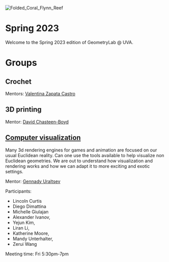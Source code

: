 ![Folded_Coral_Flynn_Reef](https://user-images.githubusercontent.com/7040974/191885554-2213debe-ee84-4025-968a-20258f257fb0.jpg)

# Spring 2023

Welcome to the Spring 2023 edition of GeometryLab @ UVA. 

# Groups

## Crochet

Mentors: [Valentina Zapata Castro](https://math.virginia.edu/people/vz6an/)

## 3D printing

Mentor: [David Chasteen-Boyd](https://math.virginia.edu/people/kxk2dr/)

## [Computer visualization](https://github.com/geolab-UVA/Computer-Visualization-SP2023)

Many 3d rendering engines for games and animation are focused on our usual Euclidean reality. Can one use the tools available to help visualize non Euclidean geometries. We are out to understand how visualization and rendering works and how we can adapt it to more exciting and exotic settings. 

Mentor: [Gennady Uraltsev](https://guraltsev.github.io/)

Participants:

- Lincoln Curtis
- Diego Dimattina
- Michelle Giulajan
- Alexander Ivanov,
- Yejun Kim,
- Liran Li,
- Katherine Moore,
- Mandy Unterhalter,
- Zerui Wang

Meeting time: Fri 5:30pm-7pm

